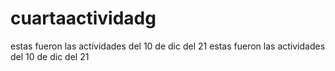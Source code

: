# cuartaactividadg
estas fueron las actividades del 10 de dic del 21
estas fueron las actividades del 10 de dic del 21
